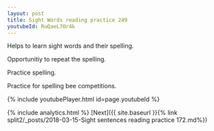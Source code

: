 ```yaml
---
layout: post
title: Sight Words reading practice 249
youtubeId: RuQaeL7Or4k
---
```

 
 
Helps to learn sight words and their spelling.

Opportunitiy to repeat the spelling. 

Practice spelling. 
 
Practice for spelling bee competitions. 
 
{% include youtubePlayer.html id=page.youtubeId %}
 
 
{% include analytics.html %} 
[Next]({{ site.baseurl }}{% link  split2/_posts/2018-03-15-Sight sentences reading practice 172.md%})
 
